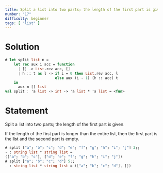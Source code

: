 ```yaml
---
title: Split a list into two parts; the length of the first part is given
number: "17"
difficulty: beginner
tags: [ "list" ]
---
```


# Solution

```ocaml
# let split list n =
    let rec aux i acc = function
      | [] -> List.rev acc, []
      | h :: t as l -> if i = 0 then List.rev acc, l
                       else aux (i - 1) (h :: acc) t 
    in
      aux n [] list
val split : 'a list -> int -> 'a list * 'a list = <fun>
```

# Statement

Split a list into two parts; the length of the first part is given.

If the length of the first part is longer than the entire list, then the
first part is the list and the second part is empty.

```ocaml
# split ["a"; "b"; "c"; "d"; "e"; "f"; "g"; "h"; "i"; "j"] 3;;
- : string list * string list =
(["a"; "b"; "c"], ["d"; "e"; "f"; "g"; "h"; "i"; "j"])
# split ["a"; "b"; "c"; "d"] 5;;
- : string list * string list = (["a"; "b"; "c"; "d"], [])
```

